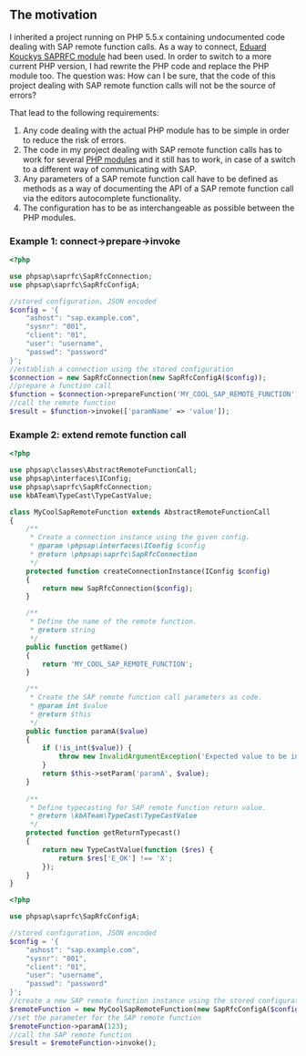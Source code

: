 ## The motivation

I inherited a project running on PHP 5.5.x containing undocumented code dealing
 with SAP remote function calls. As a way to connect, [Eduard Kouckys SAPRFC
 module][koucky] had been used. In order to switch to a more current PHP
 version, I had rewrite the PHP code and replace the PHP module too. The
 question was: How can I be sure, that the code of this project dealing with
 SAP remote function calls will not be the source of errors?

That lead to the following requirements:

1. Any code dealing with the actual PHP module has to be simple in order to
   reduce the risk of errors.
2. The code in my project dealing with SAP remote function calls has to work
   for several [PHP modules](php-modules) and it still has to work, in case
   of a switch to a different way of communicating with SAP.
3. Any parameters of a SAP remote function call have to be defined as methods
   as a way of documenting the API of a SAP remote function call via the
   editors autocomplete functionality.
4. The configuration has to be as interchangeable as possible between the PHP
   modules.

### Example 1: connect->prepare->invoke

```php
<?php

use phpsap\saprfc\SapRfcConnection;
use phpsap\saprfc\SapRfcConfigA;

//stored configuration, JSON encoded
$config = '{
    "ashost": "sap.example.com",
    "sysnr": "001",
    "client": "01",
    "user": "username",
    "passwd": "password"
}';
//establish a connection using the stored configuration
$connection = new SapRfcConnection(new SapRfcConfigA($config));
//prepare a function call
$function = $connection->prepareFunction('MY_COOL_SAP_REMOTE_FUNCTION');
//call the remote function
$result = $function->invoke(['paramName' => 'value']);
```

### Example 2: extend remote function call

```php
<?php

use phpsap\classes\AbstractRemoteFunctionCall;
use phpsap\interfaces\IConfig;
use phpsap\saprfc\SapRfcConnection;
use kbATeam\TypeCast\TypeCastValue;

class MyCoolSapRemoteFunction extends AbstractRemoteFunctionCall
{
    /**
     * Create a connection instance using the given config.
     * @param \phpsap\interfaces\IConfig $config
     * @return \phpsap\saprfc\SapRfcConnection
     */
    protected function createConnectionInstance(IConfig $config)
    {
        return new SapRfcConnection($config);
    }

    /**
     * Define the name of the remote function.
     * @return string
     */
    public function getName()
    {
        return 'MY_COOL_SAP_REMOTE_FUNCTION';
    }

    /**
     * Create the SAP remote function call parameters as code.
     * @param int $value
     * @return $this
     */
    public function paramA($value)
    {
        if (!is_int($value)) {
            throw new InvalidArgumentException('Expected value to be int.');
        }
        return $this->setParam('paramA', $value);
    }
    
    /**
     * Define typecasting for SAP remote function return value. 
     * @return \kbATeam\TypeCast\TypeCastValue
     */
    protected function getReturnTypecast()
    {
        return new TypeCastValue(function ($res) {
            return $res['E_OK'] !== 'X';
        });
    }
}
```
```php
<?php

use phpsap\saprfc\SapRfcConfigA;

//stored configuration, JSON encoded
$config = '{
    "ashost": "sap.example.com",
    "sysnr": "001",
    "client": "01",
    "user": "username",
    "passwd": "password"
}';
//create a new SAP remote function instance using the stored configuration
$remoteFunction = new MyCoolSapRemoteFunction(new SapRfcConfigA($config));
//set the parameter for the SAP remote function
$remoteFunction->paramA(123);
//call the SAP remote function
$result = $remoteFunction->invoke();
```

[koucky]: http://saprfc.sourceforge.net/ "SAPRFC extension module for PHP"
